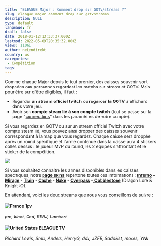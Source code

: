 ```yaml
---
title: "ELEAGUE Major : Comment drop sur GOTV/streams ?"
slug: eleague-major-comment-drop-sur-gotvstreams
description: NULL
type: default
language: fr
draft: false
date: 2018-01-12T13:33:37.000Z
lastmod: 2022-05-09T20:35:32.000Z
views: 11061
author: neLendirekt
country: us
categories:
 - Compétition
tags:
---
```

Comme chaque Major depuis le tout premier, des caisses souvenir sont droppées aux personnes regardant les matchs sur stream et GOTV. Mais pour être sur d'être éligibles, il faut :

* Regarder **un stream officiel twitch** ou **regarder la GOTV** s'affichant dans votre jeu.
* Avoir son **compte steam lié à son compte twitch** (tout se passe sur la page "[connections](https://www.twitch.tv/settings/connections)" dans les paramètres de votre compte).

Si vous regardez en GOTV ou sur un stream officiel Twitch avec votre compte steam lié, vous pouvez ainsi dropper des caisses souvenir correspondant à la map que vous regardez. Chaque caisse sera droppée après un round spécifique et l'arme contenue dans la caisse aura 4 stickers collés dessus : le joueur MVP du round, les 2 équipes s'affrontant et le sticker de la compétition. 

![](https://flickshot-ue.s3.eu-west-2.amazonaws.com/flickshot/article/5a57c45c75d76/images/RuaA1YV84Uc2IHt489QvbovtTIttIUXMt2O54Z6Z.png)

Si vous souhaitez connaitre les armes disponibles dans les caisses spécifiques, notre **[page skins](https://flickshot.fr/fr/skins#/)** répertorie toutes ces informations : [**Inferno**](https://flickshot.fr/fr/skins#/collection/Inferno%5FCollection/4)**[](/skins#!/collection/13) \- [Mirage](https://flickshot.fr/fr/skins#/collection/Mirage%5FCollection/16) \-** [**Train**](https://flickshot.fr/fr/skins#/collection/Train%5FCollection/18) **\- [Cache](https://flickshot.fr/fr/skins#/collection/Cache%5FCollection/39) \- [Nuke](https://flickshot.fr/fr/skins#/collection/Nuke%5FCollection/7) \- [Overpass](https://flickshot.fr/fr/skins#/collection/Overpass%5FCollection/32) \-**[ **Cobblestone**](https://flickshot.fr/fr/skins#/collection/Cobblestone%5FCollection/34) (Dragon Lore & Knight :O).

En attendant, voici les deux streams que nous vous conseillons de suivre :

#### ![France](/images/countries/fr.svg)⁠ 1pv

_pm, binet, Cnd, BENJ, Lambert_

#### ![United States](/images/countries/us.svg)⁠ ELEAGUE TV

_Richard Lewis, Smix, Anders, HenryG, ddk, JZFB, Sadokist, moses, YNk_

  
